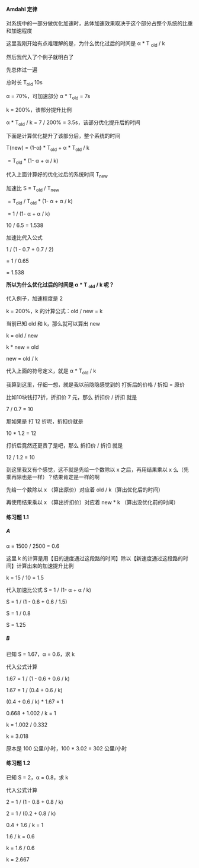 #### Amdahl 定律

对系统中的一部分做优化加速时，总体加速效果取决于这个部分占整个系统的比重和加速程度

这里我刚开始有点难理解的是，为什么优化过后的时间是 α * T <sub>old</sub> / k

然后我代入了个例子就明白了



先总体过一遍

总时长 T<sub>old</sub> 10s

α = 70%，可加速部分 α * T<sub>old</sub>  = 7s

k = 200%，该部分提升比例      

α * T<sub>old</sub> / k = 7 / 200% = 3.5s，该部分优化提升后的时间

下面是计算优化提升了该部分后，整个系统的时间

T(new) = (1-α) * T<sub>old</sub> + α * T<sub>old</sub> / k

​			 = T<sub>old</sub> * (1- α + α / k)

代入上面计算好的优化过后的系统时间 T<sub>new</sub>

加速比 S = T<sub>old</sub> / T<sub>new</sub>

​				= T<sub>old</sub> / T<sub>old</sub> * (1- α + α / k)

​                = 1 / (1- α + α / k)

10 / 6.5 = 1.538

加速比代入公式

1 / (1 - 0.7 + 0.7 / 2)

= 1 / 0.65

= 1.538



**所以为什么优化过后的时间是 α * T <sub>old</sub> / k 呢？**

代入例子，加速程度是 2

k = 200%，k 的计算公式：old / new = k

当前已知 old 和 k，那么就可以算出 new

k = old / new

k * new = old

new = old / k

代入上面的符号定义，就是 α * T<sub>old</sub> / k

我算到这里，仔细一想，就是我以前隐隐感觉到的 打折后的价格 / 折扣 = 原价

比如10块钱打7折，折扣价 7 元，那么 折扣价 / 折扣 就是

7 / 0.7 = 10

那如果是 打 12 折呢，折扣价就是

10 * 1.2 = 12

打折后竟然还更贵了是吧，那么 折扣价 / 折扣 就是

12 / 1.2 = 10

到这里我又有个感觉，这不就是先给一个数除以 x 之后，再用结果乘以 x 么（先乘再除也是一样）？结果肯定是一样的啊

先给一个数除以 x （算出原价）对应着 old / k（算出优化后的时间）

再使用结果乘以 x （算出折扣价）对应着 new * k （算出没优化前的时间）



#### 练习题 1.1

##### A

α = 1500 / 2500 = 0.6

这里 k 的计算是用【旧的速度通过这段路的时间】除以【新速度通过这段路的时间】计算出来的加速提升比例

k =  15 / 10 = 1.5

代入加速比公式 S = 1 / (1- α + α / k)

S = 1 / (1 - 0.6 + 0.6 / 1.5)

S = 1 / 0.8

S = 1.25

##### B

已知 S = 1.67，α = 0.6，求 k

代入公式计算

1.67 = 1 / (1 - 0.6 + 0.6 / k)

1.67 = 1 / (0.4 + 0.6 / k)

 (0.4 + 0.6 / k) * 1.67 = 1

0.668 + 1.002 / k = 1

k = 1.002 / 0.332

k = 3.018

原本是 100 公里/小时，100 * 3.02 = 302 公里/小时



#### 练习题 1.2

已知 S = 2，α = 0.8，求 k

代入公式计算

2 = 1 / (1 - 0.8 + 0.8 / k)

2 = 1 / (0.2 + 0.8 / k)

0.4 + 1.6 / k = 1

1.6 / k = 0.6

k = 1.6 / 0.6

k = 2.667

